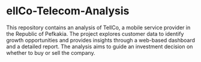# ellCo-Telecom-Analysis
This repository contains an analysis of TellCo, a mobile service provider in the Republic of Pefkakia. The project explores customer data to identify growth opportunities and provides insights through a web-based dashboard and a detailed report. The analysis aims to guide an investment decision on whether to buy or sell the company.
